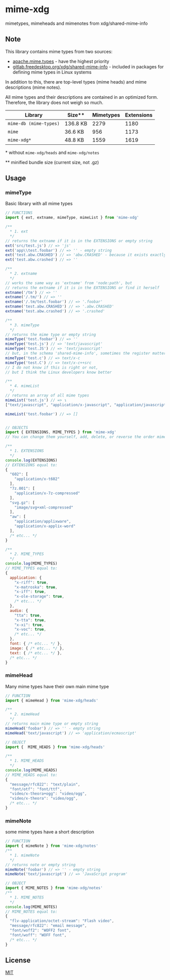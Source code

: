 # mime-xdg
mimetypes, mimeheads and mimenotes from xdg/shared-mime-info

## Note

This library contains mime types from two sources:
- [apache.mime.types](https://svn.apache.org/repos/asf/httpd/httpd/trunk/docs/conf/mime.types) - have the highest priority
- [gitlab.freedesktop.org/xdg/shared-mime-info](https://gitlab.freedesktop.org/xdg/shared-mime-info) - included in packages for defining mime types in Linux systems

In addition to this, there are top-level types (mime heads) and mime descriptions (mime notes).

All mime types and their descriptions are contained in an optimized form. Therefore, the library does not weigh so much.

Library | Size** | Mimetypes | Extensions
--- | --- | --- | ---
`mime-db (mime-types)`  | 136.8 KB | 2279 | 1180
`mime` | 36.6 KB | 956 | 1173
`mime-xdg*` | 48.8 KB | 1559 | 1619


\* without `mime-xdg/heads` and `mime-xdg/notes`

** minified bundle size (current size, not .gz)


## Usage
### mimeType
Basic library with all mime types
```js
// FUNCTIONS
import { ext, extname, mimeType, mimeList } from 'mime-xdg'

/**
  * 1. ext
  */
// returns the extname if it is in the EXTENSIONS or empty string
ext('src/test.js') // => 'js'
ext('app\\test.foobar') // => '' - empty string
ext('test.abw.CRASHED') // => 'abw.CRASHED' - because it exists exactly in this form
ext('test.abw.crashed') // => ''

/**
  * 2. extname
  */
// works the same way as 'extname' from 'node:path', but
// returns the extname if it is in the EXTENSIONS or find it herself
extname('/tm') // => ''
extname('/.tm/') // => ''
extname('/.tm/test.foobar') // => '.foobar'
extname('test.abw.CRASHED') // => '.abw.CRASHED'
extname('test.abw.crashed') // => '.crashed'

/**
  * 3. mimeType
  */
// returns the mime type or empty string
mimeType('test.foobar') // => ''
mimeType('test.js') // => 'text/javascript'
mimeType('test.JS') // => 'text/javascript'
// but, in the schema 'shared-mime-info', sometimes the register matters:
mimeType('test.c') // => text/x-c
mimeType('test.C') // => text/x-c++src
// I do not know if this is right or not,
// but I think the Linux developers know better

/**
  * 4. mimeList
  */
// returns an array of all mime types
mimeList('test.js') // => ↴
["text/javascript", "application/x-javascript", "application/javascript"]

mimeList('test.foobar') // => []


// OBJECTS
import { EXTENSIONS, MIME_TYPES } from 'mime-xdg'
// You can change them yourself, add, delete, or reverse the order mimetypes

/**
  * 1. EXTENSIONS
  */
console.log(EXTENSIONS)
// EXTENSIONS equal to:
{
  "602": [
    "application/x-t602"
  ],
  "7z.001": [
    "application/x-7z-compressed"
  ],
  "svg.gz": [
    "image/svg+xml-compressed"
  ],
  "aw": [
    "application/applixware",
    "application/x-applix-word"
  ],
  /* etc... */
}

/**
  * 2. MIME_TYPES
  */
console.log(MIME_TYPES)
// MIME_TYPES equal to:
{
  application: {
    "x-riff": true,
    "x-matroska": true,
    "x-iff": true,
    "x-ole-storage": true,
    /* etc... */
  },
  audio: {
    "tta": true,
    "x-tta": true,
    "x-xi": true,
    "x-voc": true,
    /* etc... */
  },
  font: { /* etc... */ },
  image: { /* etc... */ },
  text: { /* etc... */ },
  /* etc... */
}
```

### mimeHead
Many mime types have their own main mime type
```js
// FUNCTION
import { mimeHead } from 'mime-xdg/heads'

/**
  * 2. mimeHead
  */
// returns main mime type or empty string
mimeHead('foobar') // => '' - empty string
mimeHead('text/javascript') // => 'application/ecmascript'

// OBJECT
import {  MIME_HEADS } from 'mime-xdg/heads'

/**
  * 1. MIME_HEADS
  */
console.log(MIME_HEADS)
// MIME_HEADS equal to:
{
  "message/rfc822": "text/plain",
  "font/otf": "font/ttf",
  "video/x-theora+ogg": "video/ogg",
  "video/x-theora": "video/ogg",
  /* etc... */
}
```

### mimeNote
some mime types have a short description
```js
// FUNCTION
import { mimeNote } from 'mime-xdg/notes'
/**
  * 1. mimeNote
  */
// returns note or empty string
mimeNote('foobar') // => '' - empty string
mimeNote('text/javascript') // => 'JavaScript program'

// OBJECT
import { MIME_NOTES } from 'mime-xdg/notes'
/**
  * 1. MIME_NOTES
  */
console.log(MIME_NOTES)
// MIME_NOTES equal to:
{
  "flv-application/octet-stream": "Flash video",
  "message/rfc822": "email message",
  "font/woff2": "WOFF2 font",
  "font/woff": "WOFF font",
  /* etc... */
}
```

## License

[MIT](LICENSE)